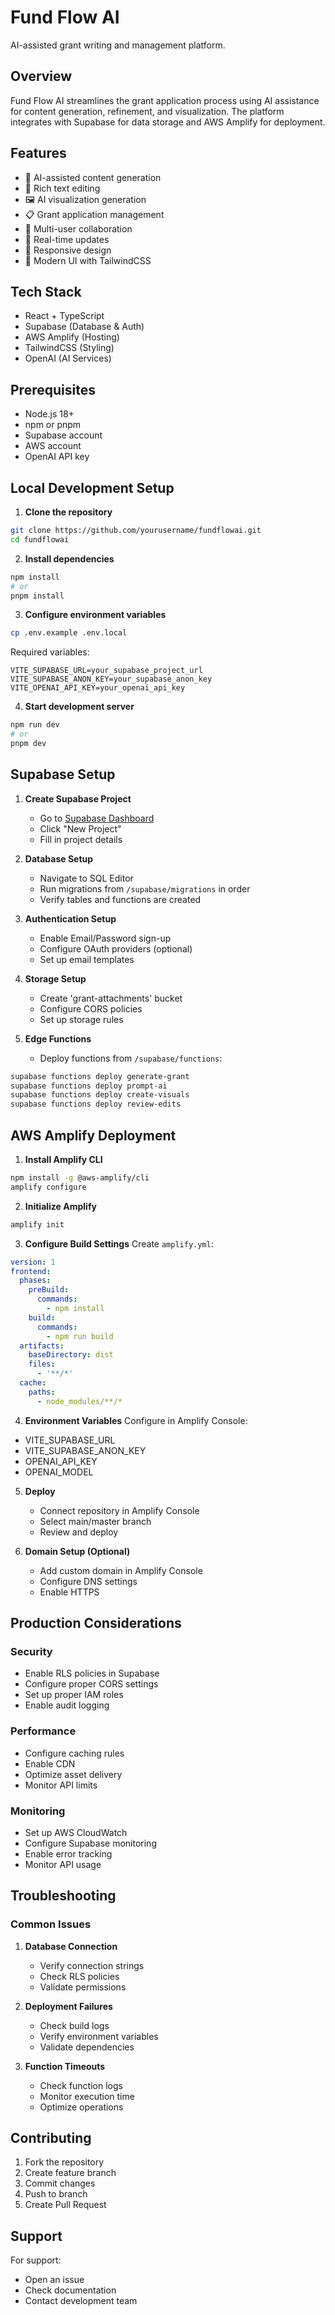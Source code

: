 # Fund Flow AI

AI-assisted grant writing and management platform.

## Overview

Fund Flow AI streamlines the grant application process using AI assistance for content generation, refinement, and visualization. The platform integrates with Supabase for data storage and AWS Amplify for deployment.

## Features

- 🤖 AI-assisted content generation
- 📝 Rich text editing
- 🖼️ AI visualization generation
- 📋 Grant application management
- 👥 Multi-user collaboration
- 🔄 Real-time updates
- 📱 Responsive design
- 🎨 Modern UI with TailwindCSS

## Tech Stack

- React + TypeScript
- Supabase (Database & Auth)
- AWS Amplify (Hosting)
- TailwindCSS (Styling)
- OpenAI (AI Services)

## Prerequisites

- Node.js 18+
- npm or pnpm
- Supabase account
- AWS account
- OpenAI API key

## Local Development Setup

1. **Clone the repository**
```bash
git clone https://github.com/yourusername/fundflowai.git
cd fundflowai
```

2. **Install dependencies**
```bash
npm install
# or
pnpm install
```

3. **Configure environment variables**
```bash
cp .env.example .env.local
```

Required variables:
```env
VITE_SUPABASE_URL=your_supabase_project_url
VITE_SUPABASE_ANON_KEY=your_supabase_anon_key
VITE_OPENAI_API_KEY=your_openai_api_key
```

4. **Start development server**
```bash
npm run dev
# or
pnpm dev
```

## Supabase Setup

1. **Create Supabase Project**
   - Go to [Supabase Dashboard](https://app.supabase.io)
   - Click "New Project"
   - Fill in project details

2. **Database Setup**
   - Navigate to SQL Editor
   - Run migrations from `/supabase/migrations` in order
   - Verify tables and functions are created

3. **Authentication Setup**
   - Enable Email/Password sign-up
   - Configure OAuth providers (optional)
   - Set up email templates

4. **Storage Setup**
   - Create 'grant-attachments' bucket
   - Configure CORS policies
   - Set up storage rules

5. **Edge Functions**
   - Deploy functions from `/supabase/functions`:
```bash
supabase functions deploy generate-grant
supabase functions deploy prompt-ai
supabase functions deploy create-visuals
supabase functions deploy review-edits
```

## AWS Amplify Deployment

1. **Install Amplify CLI**
```bash
npm install -g @aws-amplify/cli
amplify configure
```

2. **Initialize Amplify**
```bash
amplify init
```

3. **Configure Build Settings**
Create `amplify.yml`:
```yaml
version: 1
frontend:
  phases:
    preBuild:
      commands:
        - npm install
    build:
      commands:
        - npm run build
  artifacts:
    baseDirectory: dist
    files:
      - '**/*'
  cache:
    paths:
      - node_modules/**/*
```

4. **Environment Variables**
Configure in Amplify Console:
- VITE_SUPABASE_URL
- VITE_SUPABASE_ANON_KEY
- OPENAI_API_KEY
- OPENAI_MODEL

5. **Deploy**
   - Connect repository in Amplify Console
   - Select main/master branch
   - Review and deploy

6. **Domain Setup (Optional)**
   - Add custom domain in Amplify Console
   - Configure DNS settings
   - Enable HTTPS

## Production Considerations

### Security
- Enable RLS policies in Supabase
- Configure proper CORS settings
- Set up proper IAM roles
- Enable audit logging

### Performance
- Configure caching rules
- Enable CDN
- Optimize asset delivery
- Monitor API limits

### Monitoring
- Set up AWS CloudWatch
- Configure Supabase monitoring
- Enable error tracking
- Monitor API usage

## Troubleshooting

### Common Issues
1. **Database Connection**
   - Verify connection strings
   - Check RLS policies
   - Validate permissions

2. **Deployment Failures**
   - Check build logs
   - Verify environment variables
   - Validate dependencies

3. **Function Timeouts**
   - Check function logs
   - Monitor execution time
   - Optimize operations

## Contributing

1. Fork the repository
2. Create feature branch
3. Commit changes
4. Push to branch
5. Create Pull Request

## Support

For support:
- Open an issue
- Check documentation
- Contact development team
